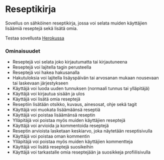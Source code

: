 # Reseptikirja

Sovellus on sähköinen reseptikirja, jossa voi selata muiden käyttäjien lisäämiä reseptejä sekä lisätä omia.

Testaa sovellusta [Herokussa](https://tsoha-reseptikirja.herokuapp.com/)

### Ominaisuudet

* Reseptejä voi selata joko kirjautumatta tai kirjautuneena
* Reseptejä voi lajitella tagin perusteella
* Reseptejä voi hakea hakusanalla
* Hakutuloksia voi lajitella lisäyspäivän tai arvosanan mukaan nousevaan tai laskevaan järjestykseen
* Käyttäjä voi luoda uuden tunnuksen (normaali tunnus tai ylläpitäjä)
* Käyttäjä voi kirjautua sisään ja ulos
* Käyttäjä voi lisätä omia reseptejä
* Reseptiin lisätään otsikko, kuvaus, ainesosat, ohje sekä tagit
* Käyttäjä voi muokata lisäämäänsä reseptiä
* Käyttäjä voi poistaa lisäämänsä reseptin
* Ylläpitäjä voi poistaa myös muiden käyttäjien reseptejä
* Käyttäjä voi arvioida ja kommentoida reseptejä
* Reseptin arvioista lasketaan keskiarvo, joka näytetään reseptisivulla
* Käyttäjä voi poistaa oman kommentin
* Ylläpitäjä voi poistaa myös muiden käyttäjien kommentteja
* Käyttäjä voi lisätä reseptejä suosikeihin
* Käyttäjä voi tarkastalle omia reseptejään ja suosikkeja profiilisivulla
